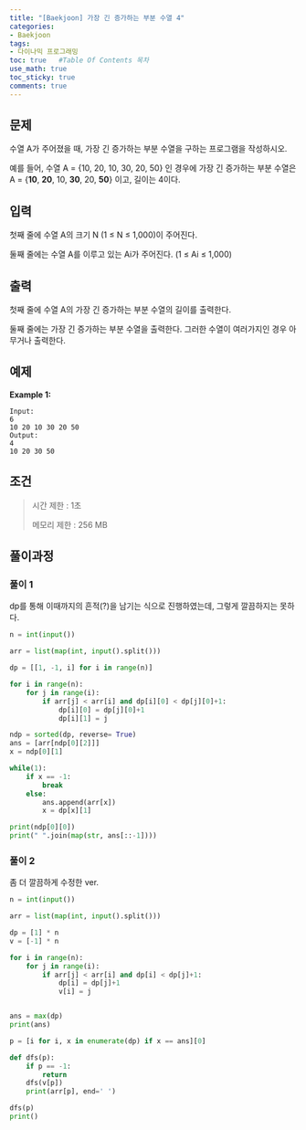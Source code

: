 ```yaml
---
title: "[Baekjoon] 가장 긴 증가하는 부분 수열 4"
categories: 
- Baekjoon
tags:
- 다이나믹 프로그래밍
toc: true   #Table Of Contents 목차 
use_math: true
toc_sticky: true
comments: true
---
```


## 문제

수열 A가 주어졌을 때, 가장 긴 증가하는 부분 수열을 구하는 프로그램을 작성하시오.

예를 들어, 수열 A = {10, 20, 10, 30, 20, 50} 인 경우에 가장 긴 증가하는 부분 수열은 A = {**10**, **20**, 10, **30**, 20, **50**} 이고, 길이는 4이다.

## 입력

첫째 줄에 수열 A의 크기 N (1 ≤ N ≤ 1,000)이 주어진다.

둘째 줄에는 수열 A를 이루고 있는 Ai가 주어진다. (1 ≤ Ai ≤ 1,000)

## 출력

첫째 줄에 수열 A의 가장 긴 증가하는 부분 수열의 길이를 출력한다.

둘째 줄에는 가장 긴 증가하는 부분 수열을 출력한다. 그러한 수열이 여러가지인 경우 아무거나 출력한다.

## 예제

**Example 1:**

```
Input: 
6
10 20 10 30 20 50
Output: 
4
10 20 30 50
```

## 조건

> 시간 제한 : 1초
>
> 메모리 제한 : 256 MB

## 풀이과정

### 풀이 1

dp를 통해 이때까지의 흔적(?)을 남기는 식으로 진행하였는데, 그렇게 깔끔하지는 못하다.

```python
n = int(input())

arr = list(map(int, input().split()))

dp = [[1, -1, i] for i in range(n)]

for i in range(n):
    for j in range(i):
        if arr[j] < arr[i] and dp[i][0] < dp[j][0]+1:
            dp[i][0] = dp[j][0]+1
            dp[i][1] = j

ndp = sorted(dp, reverse= True)
ans = [arr[ndp[0][2]]]
x = ndp[0][1]

while(1):
    if x == -1:
        break
    else:
        ans.append(arr[x])
        x = dp[x][1]

print(ndp[0][0])
print(" ".join(map(str, ans[::-1])))
```

### 풀이 2

좀 더 깔끔하게 수정한 ver.

```python
n = int(input())

arr = list(map(int, input().split()))

dp = [1] * n
v = [-1] * n

for i in range(n):
    for j in range(i):
        if arr[j] < arr[i] and dp[i] < dp[j]+1:
            dp[i] = dp[j]+1
            v[i] = j


ans = max(dp)
print(ans)

p = [i for i, x in enumerate(dp) if x == ans][0]

def dfs(p):
    if p == -1:
        return
    dfs(v[p])
    print(arr[p], end=' ')

dfs(p)
print()
```



